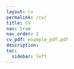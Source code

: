 ```yaml
---
layout: cv
permalink: /cv/
title: CV
nav: true
nav_order: 2
cv_pdf: example_pdf.pdf
description: 
toc:
  sidebar: left
---
```

